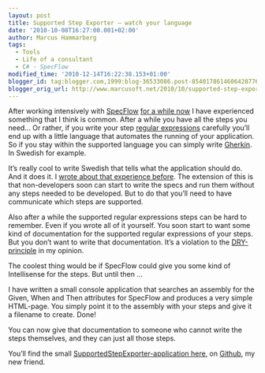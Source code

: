 ```yaml
---
layout: post
title: Supported Step Exporter – watch your language
date: '2010-10-08T16:27:00.001+02:00'
author: Marcus Hammarberg
tags:
  - Tools
  - Life of a consultant
  - C# - SpecFlow
modified_time: '2010-12-14T16:22:38.153+01:00'
blogger_id: tag:blogger.com,1999:blog-36533086.post-8540178614606428776
blogger_orig_url: http://www.marcusoft.net/2010/10/supported-step-exporter-watch-your.html
---
```



After working intensively with
<a href="http://www.specflow.org" target="_blank">SpecFlow</a> <a
href="http://www.marcusoft.net/2010/08/using-bdd-with-specflow-wpf-and-white_14.html"
target="_blank">for a while now</a> I have experienced something that I
think is common. After a while you have all the steps you need… Or
rather, if you write your step <a
href="http://www.richardlawrence.info/2010/07/20/just-enough-regular-expressions-for-cucumber/"
target="_blank">regular expressions</a> carefully you’ll end up with a
little language that automates the running of your application. So if
you stay within the supported language you can simply write
<a href="http://github.com/aslakhellesoy/cucumber/wiki/gherkin"
target="_blank">Gherkin</a>. In Swedish for example.

It’s really cool to write Swedish that tells what the application should
do. And it does it. I <a
href="http://www.marcusoft.net/2010/09/whitestephelper-small-step-toward.html"
target="_blank">wrote about that experience before</a>. The extension of
this is that non-developers soon can start to write the specs and run
them without any steps needed to be developed. But to do that you’ll
need to have communicate which steps are supported.

Also after a while the supported regular expressions steps can be hard
to remember. Even if you wrote all of it yourself. You soon start to
want some kind of documentation for the supported regular expressions of
your steps. But you don’t want to write that documentation. It’s a
violation to the
<a href="http://en.wikipedia.org/wiki/Don&#39;t_repeat_yourself"
target="_blank">DRY-principle</a> in my opinion.

The coolest thing would be if SpecFlow could give you some kind of
Intellisense for the steps. But until then …

I have written a small console application that searches an assembly for
the Given, When and Then attributes for SpecFlow and produces a very
simple HTML-page. You simply point it to the assembly with your steps
and give it a filename to create. Done!

You can now give that documentation to someone who cannot write the
steps themselves, and they can just all those steps.

You’ll find the small
<a href="http://github.com/marcusoftnet/SupportedStepExporter"
target="_blank">SupportedStepExporter-application here</a>, on
<a href="http://github.com" target="_blank">Github</a>, my new friend.
